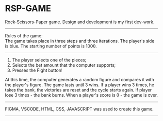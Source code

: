 # RSP-GAME

Rock-Scissors-Paper game. Design and development is my first dev-work.
____________________________________________________________

Rules of the game:</br>
The game takes place in three steps and three iterations.
The player's side is blue.
The starting number of points is 1000.
____________________________________________________________

1) The player selects one of the pieces;
2) Selects the bet amount that the computer supports;
3) Presses the Fight button!

At this time, the computer generates a random figure and compares it with the player's figure. The game lasts until 3 wins.
If a player wins 3 times, he takes the bank, the victories are reset and the cycle starts again.
If player lose 3 times - the bank burns. When a player's score is 0 - the game is over.
____________________________________________________________

FIGMA, VSCODE, HTML, CSS, JAVASCRIPT was used to create this game.
____________________________________________________________

